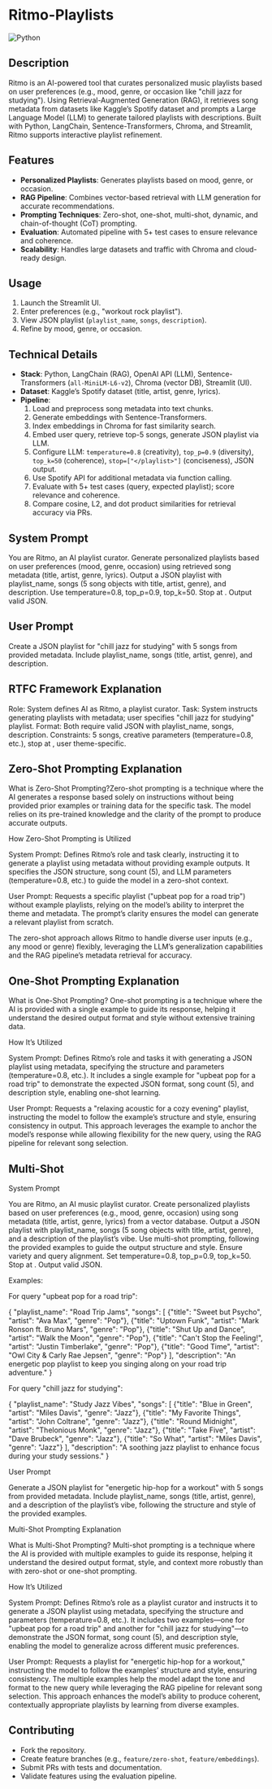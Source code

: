 # Ritmo-Playlists

![Python](https://img.shields.io/badge/python-3.8+-blue.svg)

## Description
Ritmo is an AI-powered tool that curates personalized music playlists based on user preferences (e.g., mood, genre, or occasion like "chill jazz for studying"). Using Retrieval-Augmented Generation (RAG), it retrieves song metadata from datasets like Kaggle’s Spotify dataset and prompts a Large Language Model (LLM) to generate tailored playlists with descriptions. Built with Python, LangChain, Sentence-Transformers, Chroma, and Streamlit, Ritmo supports interactive playlist refinement.

## Features
- **Personalized Playlists**: Generates playlists based on mood, genre, or occasion.
- **RAG Pipeline**: Combines vector-based retrieval with LLM generation for accurate recommendations.
- **Prompting Techniques**: Zero-shot, one-shot, multi-shot, dynamic, and chain-of-thought (CoT) prompting.
- **Evaluation**: Automated pipeline with 5+ test cases to ensure relevance and coherence.
- **Scalability**: Handles large datasets and traffic with Chroma and cloud-ready design.

## Usage
1. Launch the Streamlit UI.
2. Enter preferences (e.g., "workout rock playlist").
3. View JSON playlist (`playlist_name`, `songs`, `description`).
4. Refine by mood, genre, or occasion.

## Technical Details
- **Stack**: Python, LangChain (RAG), OpenAI API (LLM), Sentence-Transformers (`all-MiniLM-L6-v2`), Chroma (vector DB), Streamlit (UI).
- **Dataset**: Kaggle’s Spotify dataset (title, artist, genre, lyrics).
- **Pipeline**:
  1. Load and preprocess song metadata into text chunks.
  2. Generate embeddings with Sentence-Transformers.
  3. Index embeddings in Chroma for fast similarity search.
  4. Embed user query, retrieve top-5 songs, generate JSON playlist via LLM.
  5. Configure LLM: `temperature=0.8` (creativity), `top_p=0.9` (diversity), `top_k=50` (coherence), `stop=["</playlist>"]` (conciseness), JSON output.
  6. Use Spotify API for additional metadata via function calling.
  7. Evaluate with 5+ test cases (query, expected playlist); score relevance and coherence.
  8. Compare cosine, L2, and dot product similarities for retrieval accuracy via PRs.

## System Prompt
You are Ritmo, an AI playlist curator. Generate personalized playlists based on user preferences (mood, genre, occasion) using retrieved song metadata (title, artist, genre, lyrics). Output a JSON playlist with playlist_name, songs (5 song objects with title, artist, genre), and description. Use temperature=0.8, top_p=0.9, top_k=50. Stop at </playlist>. Output valid JSON.

## User Prompt
Create a JSON playlist for "chill jazz for studying" with 5 songs from provided metadata. Include playlist_name, songs (title, artist, genre), and description.

## RTFC Framework Explanation

Role: System defines AI as Ritmo, a playlist curator.
Task: System instructs generating playlists with metadata; user specifies "chill jazz for studying" playlist.
Format: Both require valid JSON with playlist_name, songs, description.
Constraints: 5 songs, creative parameters (temperature=0.8, etc.), stop at </playlist>, user theme-specific.

## Zero-Shot Prompting Explanation

What is Zero-Shot Prompting?Zero-shot prompting is a technique where the AI generates a response based solely on instructions without being provided prior examples or training data for the specific task. The model relies on its pre-trained knowledge and the clarity of the prompt to produce accurate outputs.

How Zero-Shot Prompting is Utilized

System Prompt: Defines Ritmo’s role and task clearly, instructing it to generate a playlist using metadata without providing example outputs. It specifies the JSON structure, song count (5), and LLM parameters (temperature=0.8, etc.) to guide the model in a zero-shot context.

User Prompt: Requests a specific playlist ("upbeat pop for a road trip") without example playlists, relying on the model’s ability to interpret the theme and metadata. The prompt’s clarity ensures the model can generate a relevant playlist from scratch.

The zero-shot approach allows Ritmo to handle diverse user inputs (e.g., any mood or genre) flexibly, leveraging the LLM’s generalization capabilities and the RAG pipeline’s metadata retrieval for accuracy.

## One-Shot Prompting Explanation

What is One-Shot Prompting?
One-shot prompting is a technique where the AI is provided with a single example to guide its response, helping it understand the desired output format and style without extensive training data.

How It’s Utilized

System Prompt: Defines Ritmo’s role and tasks it with generating a JSON playlist using metadata, specifying the structure and parameters (temperature=0.8, etc.). It includes a single example for "upbeat pop for a road trip" to demonstrate the expected JSON format, song count (5), and description style, enabling one-shot learning.

User Prompt: Requests a "relaxing acoustic for a cozy evening" playlist, instructing the model to follow the example’s structure and style, ensuring consistency in output.
This approach leverages the example to anchor the model’s response while allowing flexibility for the new query, using the RAG pipeline for relevant song selection.

## Multi-Shot

System Prompt

You are Ritmo, an AI music playlist curator. Create personalized playlists based on user preferences (e.g., mood, genre, occasion) using song metadata (title, artist, genre, lyrics) from a vector database. Output a JSON playlist with playlist_name, songs (5 song objects with title, artist, genre), and a description of the playlist’s vibe. Use multi-shot prompting, following the provided examples to guide the output structure and style. Ensure variety and query alignment. Set temperature=0.8, top_p=0.9, top_k=50. Stop at </playlist>. Output valid JSON.

Examples:

For query "upbeat pop for a road trip":

{
  "playlist_name": "Road Trip Jams",
  "songs": [
    {"title": "Sweet but Psycho", "artist": "Ava Max", "genre": "Pop"},
    {"title": "Uptown Funk", "artist": "Mark Ronson ft. Bruno Mars", "genre": "Pop"},
    {"title": "Shut Up and Dance", "artist": "Walk the Moon", "genre": "Pop"},
    {"title": "Can't Stop the Feeling!", "artist": "Justin Timberlake", "genre": "Pop"},
    {"title": "Good Time", "artist": "Owl City & Carly Rae Jepsen", "genre": "Pop"}
  ],
  "description": "An energetic pop playlist to keep you singing along on your road trip adventure."
}
</playlist>




For query "chill jazz for studying":

{
  "playlist_name": "Study Jazz Vibes",
  "songs": [
    {"title": "Blue in Green", "artist": "Miles Davis", "genre": "Jazz"},
    {"title": "My Favorite Things", "artist": "John Coltrane", "genre": "Jazz"},
    {"title": "Round Midnight", "artist": "Thelonious Monk", "genre": "Jazz"},
    {"title": "Take Five", "artist": "Dave Brubeck", "genre": "Jazz"},
    {"title": "So What", "artist": "Miles Davis", "genre": "Jazz"}
  ],
  "description": "A soothing jazz playlist to enhance focus during your study sessions."
}
</playlist>

User Prompt

Generate a JSON playlist for "energetic hip-hop for a workout" with 5 songs from provided metadata. Include playlist_name, songs (title, artist, genre), and a description of the playlist’s vibe, following the structure and style of the provided examples.

Multi-Shot Prompting Explanation

What is Multi-Shot Prompting?
Multi-shot prompting is a technique where the AI is provided with multiple examples to guide its response, helping it understand the desired output format, style, and context more robustly than with zero-shot or one-shot prompting.

How It’s Utilized


System Prompt: Defines Ritmo’s role as a playlist curator and instructs it to generate a JSON playlist using metadata, specifying the structure and parameters (temperature=0.8, etc.). It includes two examples—one for "upbeat pop for a road trip" and another for "chill jazz for studying"—to demonstrate the JSON format, song count (5), and description style, enabling the model to generalize across different music preferences.

User Prompt: Requests a playlist for "energetic hip-hop for a workout," instructing the model to follow the examples’ structure and style, ensuring consistency. The multiple examples help the model adapt the tone and format to the new query while leveraging the RAG pipeline for relevant song selection.
This approach enhances the model’s ability to produce coherent, contextually appropriate playlists by learning from diverse examples.


## Contributing
- Fork the repository.
- Create feature branches (e.g., `feature/zero-shot`, `feature/embeddings`).
- Submit PRs with tests and documentation.
- Validate features using the evaluation pipeline.